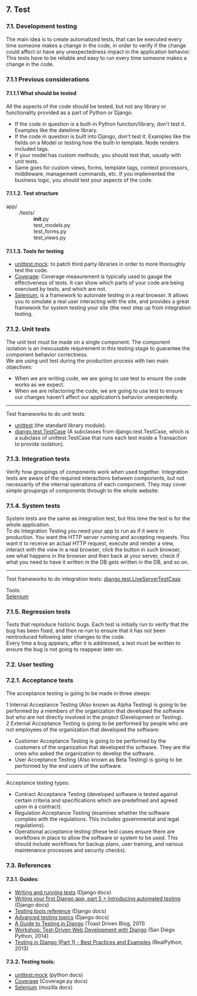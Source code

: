 ## 7. Test

### 7.1. Development testing
The main idea is to create automatized tests, that can be executed every time someone makes a change in the code, in order to verify if the change could affect or have any unexpectedness impact in the application behavior. This tests have to be reliable and easy to run every time someone makes a change in the code.


### 7.1.1 Previous considerations

#### 7.1.1.1 What should be tested
All the aspects of the code should be tested, but not any library or functionality provided as a part of Python or Django.
+ If the code in question is a built-in Python function/library, don't test it. Examples like the datetime library.
+ If the code in question is built into Django, don't test it. Examples like the fields on a Model or testing how the built-in template. Node renders included tags.
+ If your model has custom methods, you should test that, usually with unit tests.
+ Same goes for custom views, forms, template tags, context processors, middleware, management commands, etc. If you implemented the business logic, you should test your aspects of the code.

#### 7.1.1.2.  Test structure
app/  
&nbsp;&nbsp;&nbsp;&nbsp;
&nbsp;&nbsp;&nbsp;&nbsp;/tests/  
&nbsp;&nbsp;&nbsp;&nbsp;
&nbsp;&nbsp;&nbsp;&nbsp;
&nbsp;&nbsp;&nbsp;&nbsp;
&nbsp;&nbsp;&nbsp;&nbsp;__init__.py   
&nbsp;&nbsp;&nbsp;&nbsp;
&nbsp;&nbsp;&nbsp;&nbsp;
&nbsp;&nbsp;&nbsp;&nbsp;
&nbsp;&nbsp;&nbsp;&nbsp;test_models.py    
&nbsp;&nbsp;&nbsp;&nbsp;
&nbsp;&nbsp;&nbsp;&nbsp;
&nbsp;&nbsp;&nbsp;&nbsp;
&nbsp;&nbsp;&nbsp;&nbsp;test_forms.py   
&nbsp;&nbsp;&nbsp;&nbsp;
&nbsp;&nbsp;&nbsp;&nbsp;
&nbsp;&nbsp;&nbsp;&nbsp;
&nbsp;&nbsp;&nbsp;&nbsp;test_views.py  


#### 7.1.1.3.  Tools for testing

+ [unittest.mock](https://docs.python.org/3.5/library/unittest.mock-examples.html): to patch third party libraries in order to more thoroughly test the code.
+ [Coverage](https://coverage.readthedocs.io/en/latest/): Coverage measurement is typically used to gauge the effectiveness of tests. It can show which parts of your code are being exercised by tests, and which are not.
+ [Selenium:](https://developer.mozilla.org/en-US/docs/Learn/Tools_and_testing/Cross_browser_testing/Your_own_automation_environment) is a framework to automate testing in a real browser. It allows you to simulate a real user interacting with the site, and provides a great framework for system testing your site (the next step up from integration testing.


###  7.1.2. Unit tests

The unit test must be made on a single component. The component isolation is an inexcusable requirement in this testing stage to guarantee the component behavior correctness.  
We are using unit test during the production process with two main objectives:   
+ When we are writing code, we are going to use test to ensure the code works as we expect.
+ When we are refactoring the code, we are going to use test to ensure our changes haven’t affect our application’s behavior unexpectedly.

---

Test frameworks to do unit tests:  
+ [unittest](https://docs.python.org/3/library/unittest.html#module-unittest) (the standard library module).
+ [django.test.TestCase](https://docs.djangoproject.com/en/2.1/topics/testing/) (A subclasses from django.test.TestCase, which is a subclass of unittest.TestCase that runs each test inside a Transaction to provide isolation).


### 7.1.3. Integration tests
Verify how groupings of components work when used together. Integration tests are aware of the required interactions between components, but not necessarily of the internal operations of each component. They may cover simple groupings of components through to the whole website.


### 7.1.4. System tests
System tests are the same as integration test, but this time the test is for the whole application.  
To do Integration Testing you need your app to run as if it were in production. You want the HTTP server running and accepting requests. You want it to receive an actual HTTP request, execute and render a view, interact with the view in a real browser, click the button in such browser, see what happens in the browser and then back at your server, check if what you need to have it written in the DB gets written in the DB, and so on.

---

Test frameworks to do integration tests:
[django.test.LiveServerTestCase](https://docs.djangoproject.com/en/1.9/topics/testing/tools/#liveservertestcase)

Tools:  
[Selenium](https://developer.mozilla.org/en-US/docs/Learn/Tools_and_testing/Cross_browser_testing/Your_own_automation_environment)


### 7.1.5. Regression tests
Tests that reproduce historic bugs. Each test is initially run to verify that the bug has been fixed, and then re-run to ensure that it has not been reintroduced following later changes to the code.  
Every time a bug appears, after it is addressed, a test must be written to ensure the bug is not going to reappear later on.


### 7.2. User testing

### 7.2.1. Acceptance tests

The acceptance testing is going to be made in three steeps:

1 Internal Acceptance Testing (Also known as Alpha Testing) is going to be performed by a members of the organization that developed the software but who are not directly involved in the project (Development or Testing).  
2 External Acceptance Testing is going to be performed by people who are not employees of the organization that developed the software:  
+ Customer Acceptance Testing is going to be performed by the customers of the organization that developed the software. They are the ones who asked the organization to develop the software.
+ User Acceptance Testing (Also known as Beta Testing) is going to be performed by the end users of the software.

---

Acceptance testing types:  
+ Contract Acceptance Testing (developed software is tested against certain criteria and specifications which are predefined and agreed upon in a contract).
+ Regulation Acceptance Testing (examines whether the software complies with the regulations. This includes governmental and legal regulations).
+ Operational acceptance testing (these test cases ensure there are workflows in place to allow the software or system to be used.
This should include workflows for backup plans, user training, and various maintenance processes and security checks).


### 7.3. References

#### 7.3.1. Guides:
+ [Writing and running tests](https://docs.djangoproject.com/en/1.10/topics/testing/overview/) (Django docs)
+ [Writing your first Django app, part 5 > Introducing automated testing](https://docs.djangoproject.com/en/1.10/intro/tutorial05/) (Django docs)
+ [Testing tools reference](https://docs.djangoproject.com/en/1.10/topics/testing/tools/) (Django docs)
+ [Advanced testing topics](https://docs.djangoproject.com/en/1.10/topics/testing/advanced/) (Django docs)
+ [A Guide to Testing in Django](http://toastdriven.com/blog/2011/apr/10/guide-to-testing-in-django/) (Toast Driven Blog, 2011)
+ [Workshop: Test-Driven Web Development with Django](https://test-driven-django-development.readthedocs.io/en/latest/index.html) (San Diego Python, 2014)
+ [Testing in Django (Part 1) - Best Practices and Examples](https://realpython.com/testing-in-django-part-1-best-practices-and-examples/) (RealPython, 2013)

#### 7.3.2. Testing tools:
+ [unittest.mock](https://docs.python.org/3.5/library/unittest.mock-examples.html) (python docs)
+ [Coverage](https://coverage.readthedocs.io/en/latest/) (Coverage.py docs)
+ [Selenium](https://developer.mozilla.org/en-US/docs/Learn/Tools_and_testing/Cross_browser_testing/Your_own_automation_environment) (mozilla docs)
